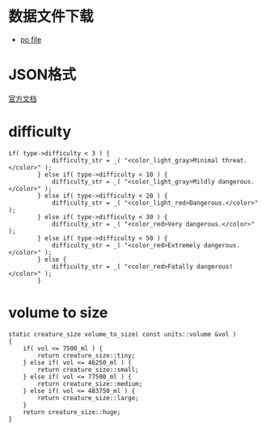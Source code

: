# 数据文件下载
* [po file](https://www.transifex.com/cataclysm-dda-translators/cataclysm-dda/master-cataclysm-dda/zh_CN/download/for_use/)

# JSON格式
[官方文档](https://github.com/CleverRaven/Cataclysm-DDA/blob/master/doc/JSON_INFO.md)

# difficulty
```
if( type->difficulty < 3 ) {
            difficulty_str = _( "<color_light_gray>Minimal threat.</color>" );
        } else if( type->difficulty < 10 ) {
            difficulty_str = _( "<color_light_gray>Mildly dangerous.</color>" );
        } else if( type->difficulty < 20 ) {
            difficulty_str = _( "<color_light_red>Dangerous.</color>" );
        } else if( type->difficulty < 30 ) {
            difficulty_str = _( "<color_red>Very dangerous.</color>" );
        } else if( type->difficulty < 50 ) {
            difficulty_str = _( "<color_red>Extremely dangerous.</color>" );
        } else {
            difficulty_str = _( "<color_red>Fatally dangerous!</color>" );
        }
```
# volume to size
```
static creature_size volume_to_size( const units::volume &vol )
{
    if( vol <= 7500_ml ) {
        return creature_size::tiny;
    } else if( vol <= 46250_ml ) {
        return creature_size::small;
    } else if( vol <= 77500_ml ) {
        return creature_size::medium;
    } else if( vol <= 483750_ml ) {
        return creature_size::large;
    }
    return creature_size::huge;
}
```
